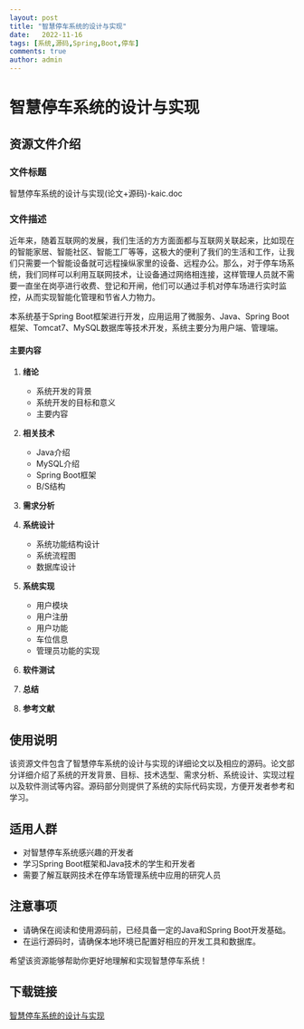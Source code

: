 ```yaml
---
layout: post
title: "智慧停车系统的设计与实现"
date:   2022-11-16
tags: [系统,源码,Spring,Boot,停车]
comments: true
author: admin
---
```

# 智慧停车系统的设计与实现

## 资源文件介绍

### 文件标题
智慧停车系统的设计与实现(论文+源码)-kaic.doc

### 文件描述
近年来，随着互联网的发展，我们生活的方方面面都与互联网关联起来，比如现在的智能家居、智能社区、智能工厂等等，这极大的便利了我们的生活和工作，让我们只需要一个智能设备就可远程操纵家里的设备、远程办公。那么，对于停车场系统，我们同样可以利用互联网技术，让设备通过网络相连接，这样管理人员就不需要一直坐在岗亭进行收费、登记和开闸，他们可以通过手机对停车场进行实时监控，从而实现智能化管理和节省人力物力。

本系统基于Spring Boot框架进行开发，应用运用了微服务、Java、Spring Boot框架、Tomcat7、MySQL数据库等技术开发，系统主要分为用户端、管理端。

#### 主要内容
1. **绪论**
   - 系统开发的背景
   - 系统开发的目标和意义
   - 主要内容

2. **相关技术**
   - Java介绍
   - MySQL介绍
   - Spring Boot框架
   - B/S结构

3. **需求分析**

4. **系统设计**
   - 系统功能结构设计
   - 系统流程图
   - 数据库设计

5. **系统实现**
   - 用户模块
   - 用户注册
   - 用户功能
   - 车位信息
   - 管理员功能的实现

6. **软件测试**

7. **总结**

8. **参考文献**

## 使用说明
该资源文件包含了智慧停车系统的设计与实现的详细论文以及相应的源码。论文部分详细介绍了系统的开发背景、目标、技术选型、需求分析、系统设计、实现过程以及软件测试等内容。源码部分则提供了系统的实际代码实现，方便开发者参考和学习。

## 适用人群
- 对智慧停车系统感兴趣的开发者
- 学习Spring Boot框架和Java技术的学生和开发者
- 需要了解互联网技术在停车场管理系统中应用的研究人员

## 注意事项
- 请确保在阅读和使用源码前，已经具备一定的Java和Spring Boot开发基础。
- 在运行源码时，请确保本地环境已配置好相应的开发工具和数据库。

希望该资源能够帮助你更好地理解和实现智慧停车系统！

## 下载链接

[智慧停车系统的设计与实现](https://pan.quark.cn/s/7c5937f16def)